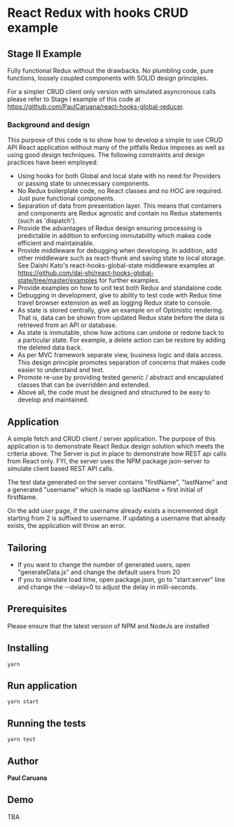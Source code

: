 # React Redux with hooks CRUD example

## Stage II Example

Fully functional Redux without the drawbacks. No plumbling code, pure functions, loosely coupled components
with SOLID design principles.


For a simpler CRUD client only version with simulated asyncronous calls please refer to Stage I example 
of this code at https://github.com/PaulCaruana/react-hooks-global-reducer.

### Background and design

This purpose of this code is to show how to
develop a simple to use CRUD API React application without many of the pitfalls Redux imposes as well as 
using good design techniques. The following constraints and design practices 
have been employed:

- Using hooks for both Global and local state with no need for Providers 
or passing state to unnecessary components.
- No Redux boilerplate code, no React classes and no HOC are required. 
Just pure functional components.
- Separation of data from presentation layer. This means that containers 
and components are Redux agnostic and contain no Redux statements (such as 'dispatch').
- Provide the advantages of Redux design ensuring processing is predictable in addition to
enforcing immutability which makes code efficient and maintainable.
- Provide middleware for debugging when developing. In addition, add other middleware such as react-thunk and 
saving state to local storage. See Daishi Kato's react-hooks-global-state middleware
examples at https://github.com/dai-shi/react-hooks-global-state/tree/master/examples
for further examples.
- Provide examples on how to unit test both Redux and standalone code. 
- Debugging in development, give to ability to test code with Redux time travel browser extension as well as logging
Redux state to console.
- As state is stored centrally, give an example on of Optimistic rendering. That is, data can be 
shown from updated Redux state before the data is retrieved from an API or database.
- As state is immutable, show how actions can undone or redone back to a particular state. 
For example, a delete action can be restore by adding the deleted data back.
- As per MVC framework separate view, business logic and data access.
This design principle promotes separation of concerns that makes code easier to understand and test.
- Promote re-use by providing tested generic / abstract and encapulated classes that can be overridden 
and extended.
- Above all, the code must be designed and structured to be easy to develop and maintained.

## Application

A simple fetch and CRUD client / server application. The purpose of this application is to demonstrate React Redux
design solution which meets the criteria above. The Server is put in place to demonstrate how REST api calls from React
only. FYI, the server uses the NPM package json-server to simulate client based REST API calls. 

The test data generated on the server contains 
"firstName", "lastName" and a generated "username" which is made up lastName + first initial of firstName. 

On the add user page, if the username already exists a incremented digit starting from 2 is suffixed 
to username.
If updating a username that already exists, the application will throw an error.

## Tailoring
 
 - If you want to change the number of generated users, open "generateData.js" and change the default users from 20
 - If you to simulate load time, open package.json, go to "start:server" line and change the --delay=0 to adjust 
 the delay in milli-seconds.   

## Prerequisites
 
Please ensure that the latest version of NPM and NodeJs are installed 
 
## Installing
 
```
yarn 
```
 
## Run application
 
```
yarn start
```
 
 ## Running the tests
 ```
 yarn test
 ```
 
 ## Author
 
 **Paul Caruana** 
 
 ## Demo
 
 TBA
